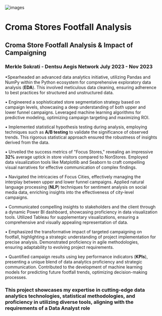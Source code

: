 ![images](https://github.com/Abhihihi/Croma-Stores-Footfall-Analysis/assets/99393678/e8f135e6-8172-4c0d-9516-5dbc654fd891)
# Croma Stores Footfall Analysis

## Croma Store Footfall Analysis & Impact of Campaigning
### Merkle Sokrati - Dentsu Aegis Network July 2023 - Nov 2023

•Spearheaded an advanced data analytics initiative, utilizing Pandas and NumPy within the Python ecosystem
for comprehensive exploratory data analysis (**EDA**). This involved meticulous data cleaning, ensuring adherence
to best practices for structured and unstructured data.

• Engineered a sophisticated store segmentation strategy based on campaign levels, showcasing a deep
understanding of both upper and lower funnel campaigns. Leveraged machine learning algorithms for
predictive modeling, optimizing campaign targeting and maximizing ROI.

• Implemented statistical hypothesis testing during analysis, employing techniques such as **A/B testing** to
validate the significance of observed trends. This rigorous statistical approach ensured the robustness of
insights derived from the data.

• Unveiled the success metrics of "Focus Stores," revealing an impressive **32%** average uptick in store visitors
compared to NonStores. Employed data visualization tools like Matplotlib and Seaborn to craft compelling
visual narratives for effective communication of complex findings.

• Navigated the intricacies of Focus Cities, effectively managing the interplay between upper and lower funnel
campaigns. Applied natural language processing (**NLP**) techniques for sentiment analysis on social media data,
enriching insights into the effectiveness of city-level campaigns.

• Communicated compelling insights to stakeholders and the client through a dynamic Power BI dashboard,
showcasing proficiency in data visualization tools. Utilized Tableau for supplementary visualizations, ensuring
a comprehensive and visually appealing representation of data.

• Emphasized the transformative impact of targeted campaigning on footfall, highlighting a strategic
understanding of project implementation for precise analysis. Demonstrated proficiency in agile
methodologies, ensuring adaptability to evolving project requirements.

• Quantified campaign results using key performance indicators (**KPIs**), presenting a unique blend of data
analytics proficiency and strategic communication. Contributed to the development of machine learning
models for predicting future footfall trends, optimizing decision-making processes.


### This project showcases my expertise in cutting-edge data analytics technologies, statistical methodologies, and proficiency in utilizing diverse tools, aligning with the requirements of a Data Analyst role
